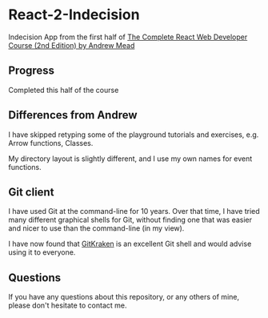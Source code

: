 # React-2-Indecision
Indecision App from the first half of [The Complete React Web Developer Course (2nd Edition) by Andrew Mead](https://www.udemy.com/react-2nd-edition/learn/v4/content)

## Progress

Completed this half of the course

## Differences from Andrew

I have skipped retyping some of the playground tutorials and exercises, 
e.g. Arrow functions, Classes.

My directory layout is slightly different, and I use my own names for event functions.

## Git client

I have used Git at the command-line for 10 years.
Over that time, I have tried many different graphical shells for Git,
without finding one that was easier and nicer to use than the command-line
(in my view).

I have now found that [GitKraken](https://www.gitkraken.com) is an excellent
Git shell and would advise using it to everyone.

## Questions

If you have any questions about this repository, or any others of mine, please
don't hesitate to contact me.
